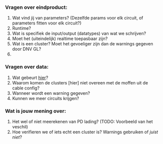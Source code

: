 ### Vragen over eindproduct:
1. Wat vind jij van parameters? (Dezelfde params voor elk circuit, of parameters fitten voor elk circuit?)
1. Runtime?
1. Wat is specifiek de input/output (datatypes) van wat we schrijven?
1. Moet het (uiteindelijk) realtime toepasbaar zijn?
1. Wat is een cluster? Moet het gevoeliger zijn dan de warnings gegeven door DNV GL?
1. 


### Vragen over data:
1. Wat gebeurt [hier](https://github.com/fons-/SCG-analyse/blob/403c256e7820539236bb504e87e4be7ca7adee08/notebooks/Clustering%20eerste%20poging%20-%20Fons.ipynb)?
1. Waarom komen de clusters [hier] niet overeen met de moffen uit de cable config?
1. Wanneer wordt een warning gegeven?
1. Kunnen we meer circuits krijgen?


### Wat is jouw mening over:
1. Het wel of niet meerekenen van PD lading? (TODO: Voorbeeld van het veschil)
1. Hoe verifieren we of iets echt een cluster is? Warnings gebruiken of _juist niet_?
